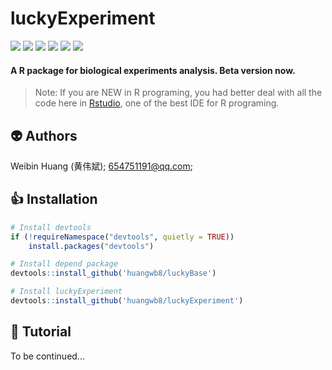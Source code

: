 # luckyExperiment

<p align="left">
<a href=""><img src="https://img.shields.io/github/r-package/v/huangwb8/luckyExperiment"></a>
<a href="https://github.com/huangwb8/luckyBase/blob/master/license.txt"><img src="https://img.shields.io/badge/license-MIT-green"></a>
<a href=""><img src="https://img.shields.io/badge/platform-windows%20%7C%20linux-lightgrey"></a>
<a href=""><img src="https://img.shields.io/github/commit-activity/m/huangwb8/luckyExperiment"></a>
<a href=""><img src="https://img.shields.io/github/stars/huangwb8/luckyExperiment?style=social"></a>
<a href="https://github.com/huangwb8/luckyExperiment/issues"><img src="https://img.shields.io/github/issues-raw/huangwb8/luckyExperiment"></a>
</p>

#### A R package for biological experiments analysis. Beta version now.

> Note: If you are NEW in R programing, you had better deal with all the code here in [Rstudio](https://rstudio.com/products/rstudio/), one of the best IDE for R programing. 

## :alien: Authors

Weibin Huang (黄伟斌);  <654751191@qq.com>; 

## :+1: Installation

```R
# Install devtools
if (!requireNamespace("devtools", quietly = TRUE))
    install.packages("devtools")

# Install depend package
devtools::install_github('huangwb8/luckyBase')

# Install luckyExperiment
devtools::install_github('huangwb8/luckyExperiment')
```
## :camel: Tutorial

To be continued...

